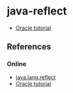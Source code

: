 # java-reflect
* [Oracle tutorial](https://github.com/RRoggia/java-reflect/tree/master/src/main/java/com/rroggia/reflect/oracle)

## References
### Online
* [java.lang.reflect](https://docs.oracle.com/javase/8/docs/api/java/lang/reflect/package-summary.html)
* [Oracle tutorial](https://docs.oracle.com/javase/tutorial/reflect/index.html)
